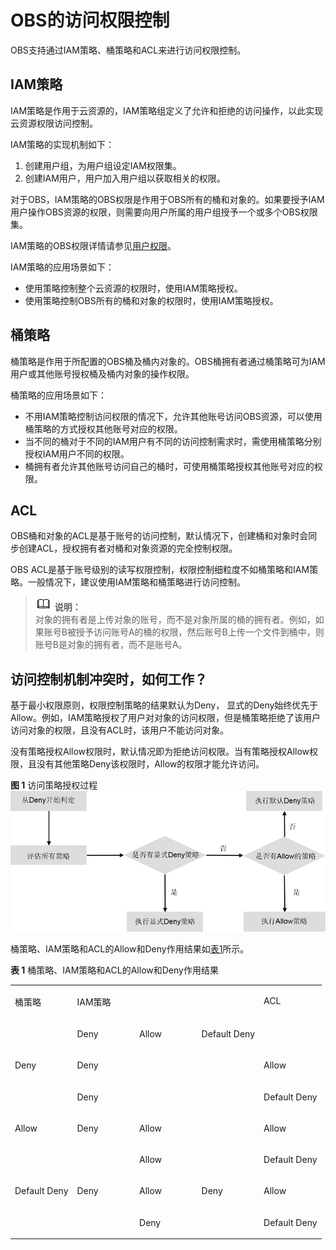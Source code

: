 # OBS的访问权限控制<a name="obs_03_0086"></a>

OBS支持通过IAM策略、桶策略和ACL来进行访问权限控制。

## IAM策略<a name="section19443715588"></a>

IAM策略是作用于云资源的，IAM策略组定义了允许和拒绝的访问操作，以此实现云资源权限访问控制。

IAM策略的实现机制如下：

1.  创建用户组，为用户组设定IAM权限集。
2.  创建IAM用户，用户加入用户组以获取相关的权限。

对于OBS，IAM策略的OBS权限是作用于OBS所有的桶和对象的。如果要授予IAM用户操作OBS资源的权限，则需要向用户所属的用户组授予一个或多个OBS权限集。

IAM策略的OBS权限详情请参见[用户权限](https://support.huaweicloud.com/productdesc-obs/obs_03_0045.html)。

IAM策略的应用场景如下：

-   使用策略控制整个云资源的权限时，使用IAM策略授权。
-   使用策略控制OBS所有的桶和对象的权限时，使用IAM策略授权。

## 桶策略<a name="section12763164714415"></a>

桶策略是作用于所配置的OBS桶及桶内对象的。OBS桶拥有者通过桶策略可为IAM用户或其他账号授权桶及桶内对象的操作权限。

桶策略的应用场景如下：

-   不用IAM策略控制访问权限的情况下，允许其他账号访问OBS资源，可以使用桶策略的方式授权其他账号对应的权限。
-   当不同的桶对于不同的IAM用户有不同的访问控制需求时，需使用桶策略分别授权IAM用户不同的权限。
-   桶拥有者允许其他账号访问自己的桶时，可使用桶策略授权其他账号对应的权限。

## ACL<a name="section1885116258110"></a>

OBS桶和对象的ACL是基于账号的访问控制，默认情况下，创建桶和对象时会同步创建ACL，授权拥有者对桶和对象资源的完全控制权限。

OBS ACL是基于账号级别的读写权限控制，权限控制细粒度不如桶策略和IAM策略。一般情况下，建议使用IAM策略和桶策略进行访问控制。

>![](public_sys-resources/icon-note.gif) **说明：**   
>对象的拥有者是上传对象的账号，而不是对象所属的桶的拥有者。例如，如果账号B被授予访问账号A的桶的权限，然后账号B上传一个文件到桶中，则账号B是对象的拥有者，而不是账号A。  

## 访问控制机制冲突时，如何工作？<a name="section0883142883112"></a>

基于最小权限原则，权限控制策略的结果默认为Deny， 显式的Deny始终优先于Allow。例如，IAM策略授权了用户对对象的访问权限，但是桶策略拒绝了该用户访问对象的权限，且没有ACL时，该用户不能访问对象。

没有策略授权Allow权限时，默认情况即为拒绝访问权限。当有策略授权Allow权限，且没有其他策略Deny该权限时，Allow的权限才能允许访问。

**图 1**  访问策略授权过程<a name="fig137808145374"></a>  
![](figures/访问策略授权过程.png "访问策略授权过程")

桶策略、IAM策略和ACL的Allow和Deny作用结果如[表1](#table12121938103915)所示。

**表 1**  桶策略、IAM策略和ACL的Allow和Deny作用结果

<a name="table12121938103915"></a>
<table><tbody><tr id="row11373819394"><td class="cellrowborder" rowspan="2" valign="top"><p id="p121333810394"><a name="p121333810394"></a><a name="p121333810394"></a>桶策略</p>
</td>
<td class="cellrowborder" colspan="3" valign="top"><p id="p1495144184414"><a name="p1495144184414"></a><a name="p1495144184414"></a>IAM策略</p>
</td>
<td class="cellrowborder" rowspan="2" valign="top"><p id="p10131938183916"><a name="p10131938183916"></a><a name="p10131938183916"></a>ACL</p>
</td>
</tr>
<tr id="row1979673164111"><td class="cellrowborder" valign="top"><p id="p8588184819441"><a name="p8588184819441"></a><a name="p8588184819441"></a>Deny</p>
</td>
<td class="cellrowborder" valign="top"><p id="p147978324114"><a name="p147978324114"></a><a name="p147978324114"></a>Allow</p>
</td>
<td class="cellrowborder" valign="top"><p id="p20797203174114"><a name="p20797203174114"></a><a name="p20797203174114"></a>Default Deny</p>
</td>
</tr>
<tr id="row191353816393"><td class="cellrowborder" rowspan="2" valign="top"><p id="p1679714318415"><a name="p1679714318415"></a><a name="p1679714318415"></a>Deny</p>
<p id="p31383817398"><a name="p31383817398"></a><a name="p31383817398"></a></p>
</td>
<td class="cellrowborder" colspan="3" valign="top"><p id="p95469474710"><a name="p95469474710"></a><a name="p95469474710"></a>Deny</p>
</td>
<td class="cellrowborder" valign="top"><p id="p179081435164516"><a name="p179081435164516"></a><a name="p179081435164516"></a>Allow</p>
</td>
</tr>
<tr id="row01317383395"><td class="cellrowborder" colspan="3" valign="top"><p id="p1931520916474"><a name="p1931520916474"></a><a name="p1931520916474"></a>Deny</p>
</td>
<td class="cellrowborder" valign="top"><p id="p5131438103916"><a name="p5131438103916"></a><a name="p5131438103916"></a>Default Deny</p>
</td>
</tr>
<tr id="row113638113910"><td class="cellrowborder" rowspan="2" valign="top"><p id="p181393833911"><a name="p181393833911"></a><a name="p181393833911"></a>Allow</p>
</td>
<td class="cellrowborder" rowspan="2" valign="top"><p id="p18158122512475"><a name="p18158122512475"></a><a name="p18158122512475"></a>Deny</p>
</td>
<td class="cellrowborder" colspan="2" valign="top"><p id="p1193629195212"><a name="p1193629195212"></a><a name="p1193629195212"></a>Allow</p>
</td>
<td class="cellrowborder" valign="top"><p id="p03112119466"><a name="p03112119466"></a><a name="p03112119466"></a>Allow</p>
</td>
</tr>
<tr id="row191393893911"><td class="cellrowborder" colspan="2" valign="top"><p id="p1414259145114"><a name="p1414259145114"></a><a name="p1414259145114"></a>Allow</p>
</td>
<td class="cellrowborder" valign="top"><p id="p1831131184614"><a name="p1831131184614"></a><a name="p1831131184614"></a>Default Deny</p>
</td>
</tr>
<tr id="row61323813919"><td class="cellrowborder" rowspan="2" valign="top" width="20%"><p id="p14149122116464"><a name="p14149122116464"></a><a name="p14149122116464"></a>Default Deny</p>
</td>
<td class="cellrowborder" rowspan="2" valign="top" width="20%"><p id="p16540103512526"><a name="p16540103512526"></a><a name="p16540103512526"></a>Deny</p>
</td>
<td class="cellrowborder" valign="top" width="20%"><p id="p11313833916"><a name="p11313833916"></a><a name="p11313833916"></a>Allow</p>
</td>
<td class="cellrowborder" rowspan="2" valign="top" width="20%"><p id="p116865514479"><a name="p116865514479"></a><a name="p116865514479"></a>Deny</p>
</td>
<td class="cellrowborder" valign="top" width="20%"><p id="p232732174617"><a name="p232732174617"></a><a name="p232732174617"></a>Allow</p>
</td>
</tr>
<tr id="row81317386390"><td class="cellrowborder" valign="top"><p id="p181353843913"><a name="p181353843913"></a><a name="p181353843913"></a>Deny</p>
</td>
<td class="cellrowborder" valign="top"><p id="p13271121462"><a name="p13271121462"></a><a name="p13271121462"></a>Default Deny</p>
</td>
</tr>
</tbody>
</table>

